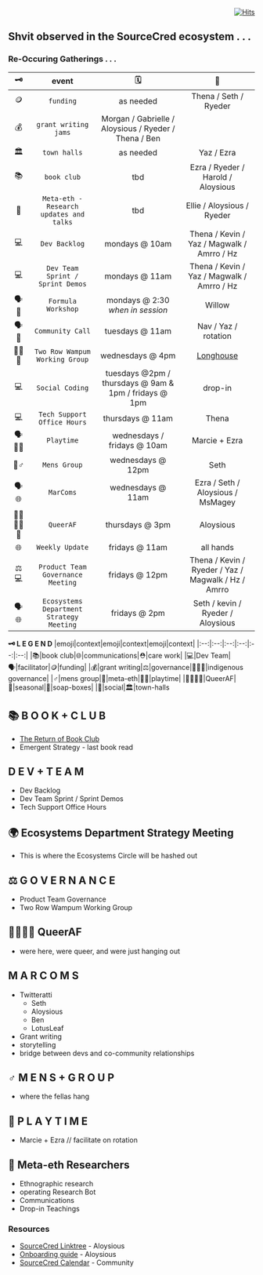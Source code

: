 <div align="right">
                 
[![Hits](https://hits.seeyoufarm.com/api/count/incr/badge.svg?url=https%3A%2F%2Fgithub.com%2FUnderground-Railroad%2FmagnificentMammals%2Fmain%2FbrainDump%2Fsourcecred%2FecosystemTasks.md&count_bg=%23FF00C1&title_bg=%23555555&icon=reverbnation.svg&icon_color=%23FF00C1&title=hits&edge_flat=false)](https://hits.seeyoufarm.com)
                 
</div>

## Shvit observed in the SourceCred ecosystem . . . 
### Re-Occuring Gatherings . . . 
|🗝️|event|🗓️|🧵|
|:--:|:--:|:--:|:--:|
|🪙|`funding`|as needed|Thena / Seth / Ryeder|
|💰|`grant writing jams`|Morgan / Gabrielle / Aloysious / Ryeder / Thena / Ben|
|🏛️|`town halls`|as needed|Yaz / Ezra|
|📚|`book club`|tbd|Ezra / Ryeder / Harold / Aloysious|
|🔭|`Meta-eth - Research updates and talks`|tbd|Ellie / Aloysious / Ryeder|
|💻|`Dev Backlog`|mondays @ 10am|Thena / Kevin / Yaz / Magwalk / Amrro / Hz|
|💻|`Dev Team Sprint / Sprint Demos`|mondays @ 11am|Thena / Kevin / Yaz / Magwalk / Amrro / Hz|
|🗣️🍂|`Formula Workshop`|mondays @ 2:30 *when in session*|Willow|
|🗣️👥|`Community Call`|tuesdays @ 11am|Nav / Yaz / rotation|
|🐢🐺🐻|`Two Row Wampum Working Group`|wednesdays @ 4pm|[Longhouse](https://www.facebook.com/longhouse.stuartmyiow)|
|💻|`Social Coding`|tuesdays @2pm / thursdays @ 9am & 1pm / fridays @ 1pm|drop-in|
|💻|`Tech Support Office Hours`|thursdays @ 11am|Thena|
|🗣️👥🤸|`Playtime`|wednesdays / fridays @ 10am|Marcie + Ezra|
|👥♂️|`Mens Group`|wednesdays @ 12pm|Seth|
|🗣️🌐|`MarComs`|wednesdays @ 11am|Ezra / Seth / Aloysious / MsMagey|
|🏳️‍⚧️🏳️‍🌈👥|`QueerAF`|thursdays @ 3pm|Aloysious| 
|🌐|`Weekly Update`|fridays @ 11am|all hands|
|⚖️💻|`Product Team Governance Meeting`|fridays @ 12pm|Thena / Kevin / Ryeder / Yaz / Magwalk / Hz / Amrro|
|🗣️🌐|`Ecosystems Department Strategy Meeting`|fridays @ 2pm|Seth / kevin / Ryeder / Aloysious|


**🗝️ L E G E N D**
|emoji|context|emoji|context|emoji|context|
|:--:|:--:|:--:|:--:|:--:|:--:|
|📚|book club|🌐|communications|⛑️|care work|
|💻|Dev Team|🗣️|facilitator|🪙|funding|
|💰|grant writing|⚖️|governance|🐢🐺🐻|indigenous governance|
|♂️|mens group|🔭|meta-eth|🤸🏾|playtime|
|🏳️‍⚧️🏳️‍🌈|QueerAF|🍂|seasonal|🧼|soap-boxes|
|👥|social|🏛️|town-halls


## 📚 B O O K + C L U B
+ [The Return of Book Club](https://discourse.sourcecred.io/t/the-return-of-book-club/1330)
+ Emergent Strategy - last book read
## D E V + T E A M
+ Dev Backlog
+ Dev Team Sprint / Sprint Demos
+ Tech Support Office Hours
## 🌍 Ecosystems Department Strategy Meeting
+ This is where the Ecosystems Circle will be hashed out
## ⚖️ G O V E R N A N C E
+ Product Team Governance
+ Two Row Wampum Working Group
## 🏳️‍⚧🏳️‍🌈 QueerAF
+ were here, were queer, and were just hanging out
## M A R C O M S 
+ Twitteratti 
  + Seth
  + Aloysious
  + Ben
  + LotusLeaf 
+ Grant writing
+ storytelling 
+ bridge between devs and co-community relationships 
## ♂️ M E N S + G R O U P
+ where the fellas hang
## 🤸 P L A Y T I M E 
+ Marcie + Ezra // facilitate on rotation
## 🔭 Meta-eth Researchers
+ Ethnographic research
+ operating Research Bot
+ Communications
+ Drop-in Teachings



### Resources
- [SourceCred Linktree](https://linktr.ee/sourcecred) - Aloysious
- [Onboarding guide](https://github.com/orgs/sourcecred/projects/8) - Aloysious
- [SourceCred Calendar](https://calendar.google.com/calendar/u/0/embed?src=ops@sourcecred.io) - Community
